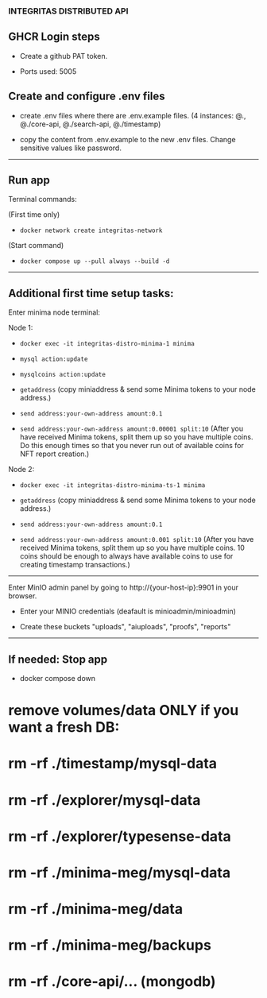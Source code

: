 ### INTEGRITAS DISTRIBUTED API

## GHCR Login steps

- Create a github PAT token.

- Ports used: 5005

## Create and configure .env files

- create .env files where there are .env.example files. (4 instances: @., @./core-api, @./search-api, @./timestamp)

- copy the content from .env.example to the new .env files. Change sensitive values like password.

---

## Run app

Terminal commands:

(First time only)

- `docker network create integritas-network`

(Start command)

- `docker compose up --pull always --build -d`

---

## Additional first time setup tasks:

Enter minima node terminal:

Node 1:

- `docker exec -it integritas-distro-minima-1 minima`

- `mysql action:update`

- `mysqlcoins action:update`

- `getaddress` (copy miniaddress & send some Minima tokens to your node address.)

- `send address:your-own-address amount:0.1`

- `send address:your-own-address amount:0.00001 split:10` (After you have received Minima tokens, split them up so you have multiple coins. Do this enough times so that you never run out of available coins for NFT report creation.)

Node 2:

- `docker exec -it integritas-distro-minima-ts-1 minima`

- `getaddress` (copy miniaddress & send some Minima tokens to your node address.)

- `send address:your-own-address amount:0.1`

- `send address:your-own-address amount:0.001 split:10` (After you have received Minima tokens, split them up so you have multiple coins. 10 coins should be enough to always have available coins to use for creating timestamp transactions.)

---

Enter MinIO admin panel by going to http://{your-host-ip}:9901 in your browser.

- Enter your MINIO credentials (deafault is minioadmin/minioadmin)

- Create these buckets "uploads", "aiuploads", "proofs", "reports"

---

## If needed: Stop app

- docker compose down

# remove volumes/data ONLY if you want a fresh DB:

# rm -rf ./timestamp/mysql-data

# rm -rf ./explorer/mysql-data

# rm -rf ./explorer/typesense-data

# rm -rf ./minima-meg/mysql-data

# rm -rf ./minima-meg/data

# rm -rf ./minima-meg/backups

# rm -rf ./core-api/... (mongodb)

